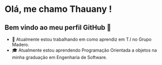 # Olá, me chamo Thauany ! 
## Bem vindo ao meu perfil GitHub 👋

- 💼 Atualmente estou trabalhando em como aprendiz em T.I no Grupo Madero.
- 🎓 Atualmente estou aprendendo Programação Orientada a objetos na minha graduação em Engenharia de Software.
